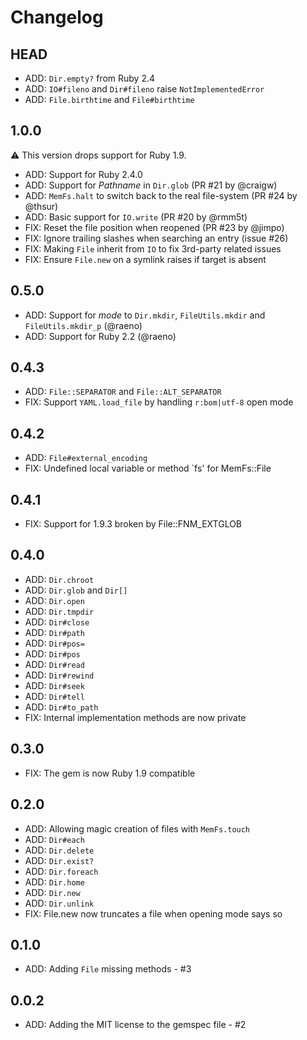 # Changelog

## HEAD

* ADD: `Dir.empty?` from Ruby 2.4
* ADD: `IO#fileno` and `Dir#fileno` raise `NotImplementedError`
* ADD: `File.birthtime` and `File#birthtime`

## 1.0.0

:warning: This version drops support for Ruby 1.9.

* ADD: Support for Ruby 2.4.0
* ADD: Support for _Pathname_ in `Dir.glob` (PR #21 by @craigw)
* ADD: `MemFs.halt` to switch back to the real file-system (PR #24 by @thsur)
* ADD: Basic support for `IO.write` (PR #20 by @rmm5t)
* FIX: Reset the file position when reopened (PR #23 by @jimpo)
* FIX: Ignore trailing slashes when searching an entry (issue #26)
* FIX: Making `File` inherit from `IO` to fix 3rd-party related issues
* FIX: Ensure `File.new` on a symlink raises if target is absent

## 0.5.0

* ADD: Support for _mode_ to `Dir.mkdir`, `FileUtils.mkdir` and `FileUtils.mkdir_p` (@raeno)
* ADD: Support for Ruby 2.2 (@raeno)

## 0.4.3

* ADD: `File::SEPARATOR` and `File::ALT_SEPARATOR`
* FIX: Support `YAML.load_file` by handling `r:bom|utf-8` open mode

## 0.4.2

* ADD: `File#external_encoding`
* FIX: Undefined local variable or method `fs' for MemFs::File

## 0.4.1

* FIX: Support for 1.9.3 broken by File::FNM_EXTGLOB

## 0.4.0

* ADD: `Dir.chroot`
* ADD: `Dir.glob` and `Dir[]`
* ADD: `Dir.open`
* ADD: `Dir.tmpdir`
* ADD: `Dir#close`
* ADD: `Dir#path`
* ADD: `Dir#pos=`
* ADD: `Dir#pos`
* ADD: `Dir#read`
* ADD: `Dir#rewind`
* ADD: `Dir#seek`
* ADD: `Dir#tell`
* ADD: `Dir#to_path`
* FIX: Internal implementation methods are now private

## 0.3.0

* FIX: The gem is now Ruby 1.9 compatible

## 0.2.0

* ADD: Allowing magic creation of files with `MemFs.touch`
* ADD: `Dir#each`
* ADD: `Dir.delete`
* ADD: `Dir.exist?`
* ADD: `Dir.foreach`
* ADD: `Dir.home`
* ADD: `Dir.new`
* ADD: `Dir.unlink`
* FIX: File.new now truncates a file when opening mode says so

## 0.1.0

* ADD: Adding `File` missing methods - #3

## 0.0.2

* ADD: Adding the MIT license to the gemspec file - #2
